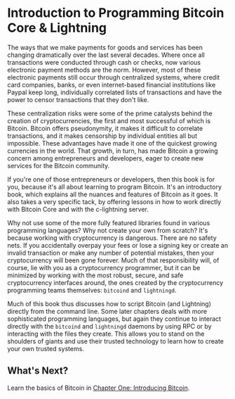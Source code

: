 # Introduction to Programming Bitcoin Core & Lightning

The ways that we make payments for goods and services has been changing dramatically over the last several decades. Where once all transactions were conducted through cash or checks, now various electronic payment methods are the norm. However, most of these electronic payments still occur through centralized systems, where credit card companies, banks, or even internet-based financial institutions like Paypal keep long, individually correlated lists of transactions and have the power to censor transactions that they don't like.

These centralization risks were some of the prime catalysts behind the creation of cryptocurrencies, the first and most successful of which is Bitcoin. Bitcoin offers pseudonymity, it makes it difficult to correlate transactions, and it makes censorship by individual entities all but impossible. These advantages have made it one of the quickest growing currencies in the world. That growth, in turn, has made Bitcoin a growing concern among entrepreneurs and developers, eager to create new services for the Bitcoin community.

If you're one of those entrepreneurs or developers, then this book is for you, because it's all about learning to program Bitcoin. It's an introductory book, which explains all the nuances and features of Bitcoin as it goes. It also takes a very specific tack, by offering lessons in how to work directly with Bitcoin Core and with the c-lightning server. 

Why not use some of the more fully featured libraries found in various programming languages? Why not create your own from scratch? It's because working with cryptocurrency is dangerous. There are no safety nets. If you accidentally overpay your fees or lose a signing key or create an invalid transaction or make any number of potential mistakes, then your cryptocurrency will been gone forever. Much of that responsibility will, of course, lie with you as a cryptocurrency programmer, but it can be minimized by working with the most robust, secure, and safe cryptocurrency interfaces around, the ones created by the cryptocurrency programming teams themselves: ``bitcoind`` and ``lightningd``.

Much of this book thus discusses how to script Bitcoin (and Lightning) directly from the command line. Some later chapters deals with more sophisticated programming languages, but again they continue to interact directly with the ``bitcoind`` and ``lightningd`` daemons by using RPC or by interacting with the files they create. This allows you to stand on the shoulders of giants and use their trusted technology to learn how to create your own trusted systems.

## What's Next?

Learn the basics of Bitcoin in [Chapter One: Introducing Bitcoin](01_0_Introducing_Bitcoin.md).
